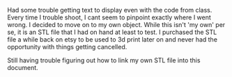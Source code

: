 Had some trouble getting text to display even with the code from class.
Every time I trouble shoot, I cant seem to pinpoint exactly where I went wrong.
I decided to move on to my own object. While this isn't 'my own' per se, it is an STL file that I had on hand at least to test.
I purchased the STL file a while back on etsy to be used to 3d print later on and never had the opportunity with things getting cancelled.

Still having trouble figuring out how to link my own STL file into this document.
